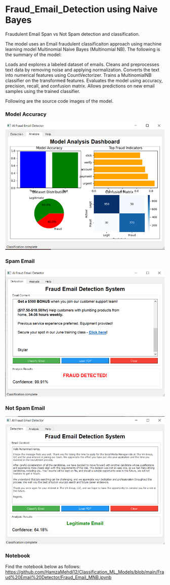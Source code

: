 # Fraud_Email_Detection using Naive Bayes
Fraudulent Email Span vs Not Spam detection and classification.


The model uses an Email fraudulent classificaiton approach using machine learning model Multinomial Naive Bayes (Multinomial NB). The following is the summary of the model:

Loads and explores a labeled dataset of emails.
Cleans and preprocesses text data by removing noise and applying normalization.
Converts the text into numerical features using CountVectorizer.
Trains a MultinomialNB classifier on the transformed features.
Evaluates the model using accuracy, precision, recall, and confusion matrix.
Allows predictions on new email samples using the trained classifier.

Following are the source code images of the model.
### Model Accuracy
![alt text](https://github.com/HamzaMehdi12/Classification_ML_Models/blob/main/Fraud%20Email%20Detector/Analysis.png?raw=true)
### Spam Email
![alt text](https://github.com/HamzaMehdi12/Classification_ML_Models/blob/main/Fraud%20Email%20Detector/Fraud_Detection.png?raw=true)
### Not Spam Email
![alt text](https://github.com/HamzaMehdi12/Classification_ML_Models/blob/main/Fraud%20Email%20Detector/Not_Spam.png?raw=true)

### Notebook
Find the notebook below as follows:
https://github.com/HamzaMehdi12/Classification_ML_Models/blob/main/Fraud%20Email%20Detector/Fraud_Email_MNB.ipynb

